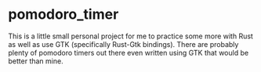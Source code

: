 # pomodoro_timer

This is a little small personal project for me to practice some more with Rust as well as use GTK (specifically Rust-Gtk bindings).
There are probably plenty of pomodoro timers out there even written using GTK that would be better than mine.
